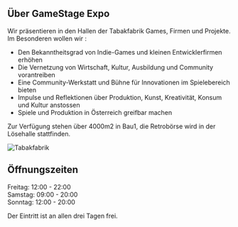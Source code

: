 ## Über GameStage Expo

Wir präsentieren in den Hallen der Tabakfabrik Games, Firmen und Projekte.  
Im Besonderen wollen wir :  

* Den Bekanntheitsgrad von Indie-Games und kleinen Entwicklerfirmen erhöhen
* Die Vernetzung von Wirtschaft, Kultur, Ausbildung und Community vorantreiben
* Eine Community-Werkstatt und Bühne für Innovationen im Spielebereich bieten
* Impulse und Reflektionen über Produktion, Kunst, Kreativität, Konsum und Kultur anstossen
* Spiele und Produktion in Österreich greifbar machen 

Zur Verfügung stehen über 4000m2 in Bau1, die Retrobörse wird in der Lösehalle stattfinden.

<img src="http://www.tabakfabrik-linz.at/wp-content/uploads/2014/04/tfl_gesamt_140131.jpg" alt="Tabakfabrik">


## Öffnungszeiten
Freitag: 12:00 - 22:00  
Samstag: 09:00 - 20:00  
Sonntag: 12:00 - 20:00  

Der Eintritt ist an allen drei Tagen frei.
